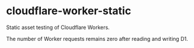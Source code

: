 # cloudflare-worker-static

Static asset testing of Cloudflare Workers.

The number of Worker requests remains zero after reading and writing D1.
